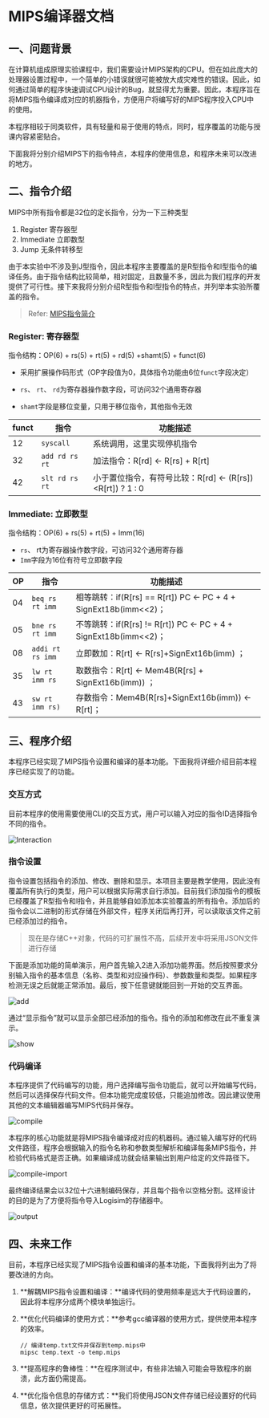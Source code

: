 # MIPS编译器文档

## 一、问题背景

在计算机组成原理实验课程中，我们需要设计MIPS架构的CPU。但在如此庞大的处理器设置过程中，一个简单的小错误就很可能被放大成灾难性的错误。因此，如何通过简单的程序快速调试CPU设计的Bug，就显得尤为重要。因此，本程序旨在将MIPS指令编译成对应的机器指令，方便用户将编写好的MIPS程序投入CPU中的使用。

本程序相较于同类软件，具有轻量和易于使用的特点，同时，程序覆盖的功能与授课内容紧密贴合。

下面我将分别介绍MIPS下的指令特点，本程序的使用信息，和程序未来可以改进的地方。

## 二、指令介绍

MIPS中所有指令都是32位的定长指令，分为一下三种类型

1. Register 寄存器型
2. Immediate 立即数型
3. Jump 无条件转移型

由于本实验中不涉及到J型指令，因此本程序主要覆盖的是R型指令和I型指令的编译任务。由于指令结构比较简单，相对固定，且数量不多，因此为我们程序的开发提供了可行性。接下来我将分别介绍R型指令和I型指令的特点，并列举本实验所覆盖的指令。

> Refer: [MIPS指令简介]( https://www.cnblogs.com/dreamingoutloudly/p/13067099.html#:~:text=MIPS%E6%8C%87%E4%BB%A4%E7%9A%84%E5%9F%BA%E6%9C%AC%E6%A0%BC%E5%BC%8F,%E7%9A%84%E6%98%AF%E6%97%A0%E6%9D%A1%E4%BB%B6%E8%BD%AC%E7%A7%BB%E5%9E%8B%E3%80%82&text=R%E5%9E%8B%E6%8C%87%E4%BB%A4%E6%A0%BC%E5%BC%8F%E5%8C%85%E5%90%AB,%E5%9D%87%E4%B8%BA5%E4%B8%AA%E6%AF%94%E7%89%B9%E3%80%82)

###  Register: 寄存器型

指令结构：OP(6) + rs(5) + rt(5) + rd(5) +shamt(5) + funct(6)

* 采用扩展操作码形式（OP字段值为0，具体指令功能由6位`funct`字段决定）

* `rs`、 `rt`、 `rd`为寄存器操作数字段，可访问32个通用寄存器
* `shamt`字段是移位变量，只用于移位指令，其他指令无效

| funct | 指令           | 功能描述                                                  |
| ----- | -------------- | --------------------------------------------------------- |
| 12    | `syscall`      | 系统调用，这里实现停机指令                                |
| 32    | `add rd rs rt` | 加法指令：R[rd] <- R[rs] + R[rt]                          |
| 42    | `slt rd rs rt` | 小于置位指令，有符号比较：R[rd] <- (R[rs])<R[rt]) ? 1 : 0 |

### Immediate: 立即数型

指令结构：OP(6) + rs(5) + rt(5) + Imm(16)

* `rs`、 rt为寄存器操作数字段，可访问32个通用寄存器
* `Imm`字段为16位有符号立即数字段

| OP   | 指令              | 功能描述                                                     |
| ---- | ----------------- | ------------------------------------------------------------ |
| 04   | `beq rs rt imm `  | 相等跳转：if(R[rs] == R[rt]) PC ← PC + 4 + SignExt18b(imm<<2)； |
| 05   | `bne rs rt imm `  | 不等跳转：if(R[rs] != R[rt]) PC ← PC + 4 + SignExt18b(imm<<2)； |
| 08   | `addi rt rs imm ` | 立即数加：R[rt] ← R[rs]+SignExt16b(imm) ；                   |
| 35   | `lw rt imm rs `   | 取数指令：R[rt] ← Mem4B(R[rs] + SignExt16b(imm)) ；          |
| 43   | `sw rt imm rs) `  | 存数指令：Mem4B(R[rs]+SignExt16b(imm)) ← R[rt]；             |

## 三、程序介绍

本程序已经实现了MIPS指令设置和编译的基本功能。下面我将详细介绍目前本程序已经实现了的功能。

### 交互方式

目前本程序的使用需要使用CLI的交互方式，用户可以输入对应的指令ID选择指令不同的指令。

![Interaction](img/interaction.png)

### 指令设置

指令设置包括指令的添加、修改、删除和显示。本项目主要是教学使用，因此没有覆盖所有执行的类型，用户可以根据实际需求自行添加。目前我们添加指令的模板已经覆盖了R型指令和I指令，并且能够自如添加本实验覆盖的所有指令。添加后的指令会以二进制的形式存储在外部文件，程序关闭后再打开，可以读取该文件之前已经添加过的指令。

> 现在是存储C++对象，代码的可扩展性不高，后续开发中将采用JSON文件进行存储

下面是添加功能的简单演示，用户首先输入2进入添加功能界面。然后按照要求分别输入指令的基本信息（名称、类型和对应操作码）、参数数量和类型。如果程序检测无误之后就能正常添加。最后，按下任意键就能回到一开始的交互界面。

![add](img/add.png)

通过“显示指令”就可以显示全部已经添加的指令。指令的添加和修改在此不重复演示。

![show](img\show.png)

### 代码编译

本程序提供了代码编写的功能，用户选择编写指令功能后，就可以开始编写代码，然后可以选择保存代码文件。但本功能完成度较低，只能追加修改。因此建议使用其他的文本编辑器编写MIPS代码并保存。

![compile](img/write.png)

本程序的核心功能就是将MIPS指令编译成对应的机器码。通过输入编写好的代码文件路径，程序会根据输入的指令名称和参数类型解析和编译每条MIPS指令，并检验代码格式是否正确。如果编译成功就会结果输出到用户给定的文件路径下。

![compile-import](img/compile.png)

最终编译结果会以32位十六进制编码保存，并且每个指令以空格分割。这样设计的目的是为了方便将指令导入Logisim的存储器中。

![output](img/output.png)

## 四、未来工作

目前，本程序已经实现了MIPS指令设置和编译的基本功能，下面我将列出为了将要改进的方向。

1. **解耦MIPS指令设置和编译：**编译代码的使用频率是远大于代码设置的，因此将本程序分成两个模块单独运行。

2. **优化代码编译的使用方式：**参考gcc编译器的使用方式，提供使用本程序的效率。

   ```
   // 编译temp.txt文件并保存到temp.mips中
   mipsc temp.text -o temp.mips
   ```

3. **提高程序的鲁棒性：**在程序测试中，有些非法输入可能会导致程序的崩溃，此方面仍需提高。

4. **优化指令信息的存储方式：**我们将使用JSON文件存储已经设置好的代码信息，依次提供更好的可拓展性。

